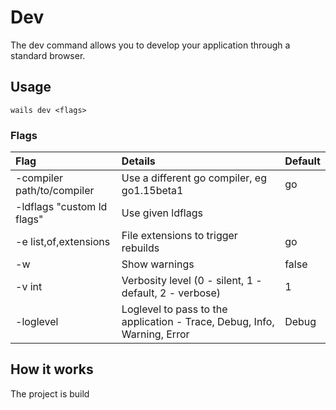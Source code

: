 # Dev

The dev command allows you to develop your application through a standard browser. 

## Usage

`wails dev <flags>`

### Flags

| Flag           | Details      | Default |
| :------------- | :----------- | :------ |
| -compiler path/to/compiler  | Use a different go compiler, eg go1.15beta1 | go |
| -ldflags "custom ld flags" | Use given ldflags | | 
| -e list,of,extensions | File extensions to trigger rebuilds | go |
| -w | Show warnings | false |
| -v int | Verbosity level (0 - silent, 1 - default, 2 - verbose) | 1 |
| -loglevel  | Loglevel to pass to the application - Trace, Debug, Info, Warning, Error | Debug |

## How it works

The project is build